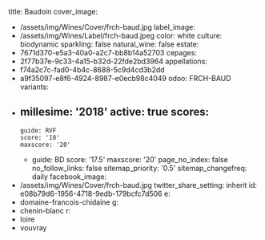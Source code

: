 title: Baudoin
cover_image:
  - /assets/img/Wines/Cover/frch-baud.jpg
label_image:
  - /assets/img/Wines/Label/frch-baud.jpeg
color: white
culture: biodynamic
sparkling: false
natural_wine: false
estate:
  - 7671d370-e5a3-40a0-a2c7-bb8b14a52703
cepages:
  - 2f77b37e-9c33-4a15-b32d-22fde2bd3964
appellations:
  - f74a2c7c-fad0-4b4c-8688-5c9d4cd3b2dd
  - a9f35097-e8f6-4924-8987-e0ecb98c4049
odoo: FRCH-BAUD
variants:
  -
    millesime: '2018'
    active: true
    scores:
      -
        guide: RVF
        score: '18'
        maxscore: '20'
      -
        guide: BD
        score: '17.5'
        maxscore: '20'
page_no_index: false
no_follow_links: false
sitemap_priority: '0.5'
sitemap_changefreq: daily
facebook_image:
  - /assets/img/Wines/Cover/frch-baud.jpg
twitter_share_setting: inherit
id: e08b79d6-1956-4718-9edb-179bcfc7d506
e:
  - domaine-francois-chidaine
g:
  - chenin-blanc
r:
  - loire
  - vouvray
